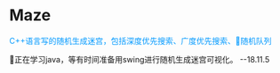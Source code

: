 # Maze
<font color=#0099ff>
C++语言写的随机生成迷宫，包括深度优先搜索、广度优先搜索、随机队列
</font>

正在学习java，等有时间准备用swing进行随机生成迷宫可视化。
                                               --18.11.5